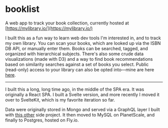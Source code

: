 # booklist

A web app to track your book collection, currently hosted at [https://mylibrary.io/](https://mylibrary.io/)

I built this as a fun way to learn web dev tools I'm interested in, and to track my own library. You can scan your books, which are looked up via the ISBN DB API, or manually enter them. Books can be searched, tagged, and organized with hierarchical subjects. There's also some crude data visualizations (made with D3) and a way to find book recommendations based on similarity searches against a set of books you select. Public (read-only) access to your library can also be opted into—mine are here [here](https://mylibrary.io/view?userId=573d1b97120426ef0078aa92).

---

I built this a long, long time ago, in the middle of the SPA era. It was originally a React SPA. I built a Svelte version, and more recently I moved it over to SvelteKit, which is my favorite iteration so far.

Data were originally stored in Mongo and served via a GraphQL layer I built with [this other](https://github.com/arackaf/mongo-graphql-starter) side project. It then moved to MySQL on PlanetScale, and finally to Postgres, hosted on Fly.io.
